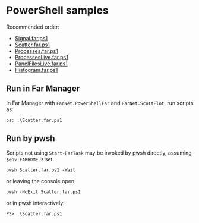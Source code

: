 ﻿# PowerShell samples

Recommended order:

- [Signal.far.ps1](Signal.far.ps1)
- [Scatter.far.ps1](Scatter.far.ps1)
- [Processes.far.ps1](Processes.far.ps1)
- [ProcessesLive.far.ps1](ProcessesLive.far.ps1)
- [PanelFilesLive.far.ps1](PanelFilesLive.far.ps1)
- [Histogram.far.ps1](Histogram.far.ps1)

## Run in Far Manager

In Far Manager with `FarNet.PowerShellFar` and `FarNet.ScottPlot`, run scripts as:

```
ps: .\Scatter.far.ps1
```

## Run by pwsh

Scripts not using `Start-FarTask` may be invoked by pwsh directly, assuming `$env:FARHOME` is set.

```
pwsh Scatter.far.ps1 -Wait
```

or leaving the console open:

```
pwsh -NoExit Scatter.far.ps1
```

or in pwsh interactively:

```
PS> .\Scatter.far.ps1
```
